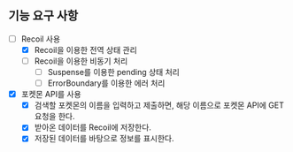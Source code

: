 ## 기능 요구 사항

- [ ] Recoil 사용
  - [x] Recoil을 이용한 전역 상태 관리
  - [ ] Recoil을 이용한 비동기 처리
    - [ ] Suspense를 이용한 pending 상태 처리
    - [ ] ErrorBoundary를 이용한 에러 처리
- [x] 포켓몬 API를 사용
  - [x] 검색할 포켓몬의 이름을 입력하고 제출하면, 해당 이름으로 포켓몬 API에 GET 요청을 한다.
  - [x] 받아온 데이터를 Recoil에 저장한다.
  - [x] 저장된 데이터를 바탕으로 정보를 표시한다.
